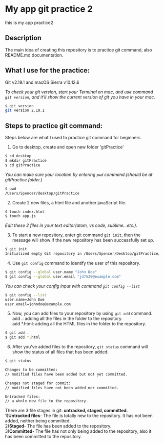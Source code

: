 # My app git practice 2

this is my app practice2

## Description
The main idea of creating this repository is to practice git command, also README.md documentation.

## What I use for the practice:
Git v2.19.1 and macOS Sierra v10.12.6

*To check your git version, start your Terminal on mac, and use command `git version`, and it'll show the current version of git you have in your mac.*
```bash
$ git version
git version 2.19.1
```
## Steps to practice git command:
 Steps below are what I used to practice git command for beginners.

1. Go to desktop, create and open new folder 'gitPractice'
```bash
$ cd desktop
$ mkdir gitPractice
$ cd gitPractice
```
*You can make sure your location by entering `pwd` command.(should be at gitPractice folder.)*
```bash
$ pwd
/Users/Spencer/desktop/gitPractice
```

2. Create 2 new files, a html file and another javaScript file.
```bash
$ touch index.html
$ touch app.js
```

*Edit these 2 files in your text editor(atom, vs code, sublime...etc.).*


3. To start a new repository, enter git command `git init`, then the message will show if the new repository has been successfully set up.
```bash
$ git init
Initialized empty Git repository in /Users/Spencer/Desktop/gitPractice/.git/
```
4. Use `git config` command to identify the user of this repository.
```bash
$ git config --global user.name "John Doe"
$ git config --global user.email "jd7539@example.com"
```
*You can check your config input with command `git config --list`*
```bash
$ git config --list
user.name=John Doe
user.email=johndoe@example.com
```

5. Now, you can add files to your repository by using `git add` command.\
  add .: adding all the files in the folder to the repository.\
  add \*.html: adding all the HTML files in the folder to the repository.
```bash
$ git add .
$ git add *.html  
```

6. After you've added files to the repository, `git status` command will show the status of all files that has been added.

```bash
$ git status

Changes to be committed:
// modified files have been added but not yet committed.

Changes not staged for commit:
// modified files have not been added nor committed.

Untracked files:
// a whole new file to the repository.
```
There are 3 file stages in git: **untracked, staged, committed.**\
  1)**Untracked files**- The file is totally new to the repository. It has not been added, neither being committed.\
  2)**Staged**- The file has been added to the repository.\
  3)**Committed**- The file has not only being added to the repository, also it has been committed to the repository.
